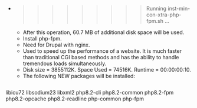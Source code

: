 * >>>>>>>>> Running inst-min-con-xtra-php-fpm.sh ...
  * After this operation, 60.7 MB of additional disk space will be used.
  * Install php-fpm.
  * Need for Drupal with nginx.
  * Used to speed up the performance of a website. It is much faster than traditional CGI based methods and has the ability to handle tremendous loads simultaneously.
  * Disk size = 3855112K. Space Used = 74516K. Runtime = 00:00:00:10.
  * The following NEW packages will be installed:
  ```bash
libicu72 libsodium23 libxml2 php8.2-cli php8.2-common
php8.2-fpm php8.2-opcache php8.2-readline php-common php-fpm
  ```
